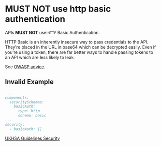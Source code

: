 # **MUST NOT** use http basic authentication

APIs **MUST NOT** use `HTTP` Basic Authentication.

HTTP Basic is an inherently insecure way to pass credentials to the API. They're placed in the URL in base64 which can be decrypted easily. Even if you're using a token, there are far better ways to handle passing tokens to an API which are less likely to leak.

See [OWASP advice](https://owasp.org/API-Security/editions/2019/en/0xa2-broken-user-authentication/).

## Invalid Example

``` yaml
...
components:
  securitySchemes:
    basicAuth: 
      type: http
      scheme: basic
...
security:
  - basicAuth: []
```

[UKHSA Guidelines Security](../../api-design-guidelines/security.md#authentication)
